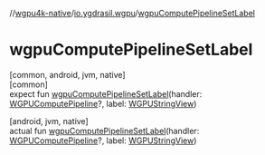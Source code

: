 //[wgpu4k-native](../../index.md)/[io.ygdrasil.wgpu](index.md)/[wgpuComputePipelineSetLabel](wgpu-compute-pipeline-set-label.md)

# wgpuComputePipelineSetLabel

[common, android, jvm, native]\
[common]\
expect fun [wgpuComputePipelineSetLabel](wgpu-compute-pipeline-set-label.md)(handler: [WGPUComputePipeline](-w-g-p-u-compute-pipeline/index.md)?, label: [WGPUStringView](-w-g-p-u-string-view/index.md))

[android, jvm, native]\
actual fun [wgpuComputePipelineSetLabel](wgpu-compute-pipeline-set-label.md)(handler: [WGPUComputePipeline](-w-g-p-u-compute-pipeline/index.md)?, label: [WGPUStringView](-w-g-p-u-string-view/index.md))
